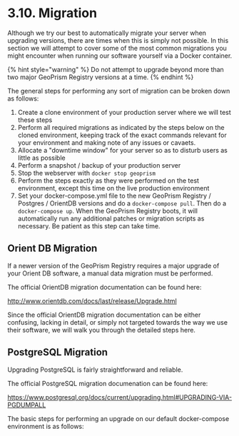 # 3.10. Migration

Although we try our best to automatically migrate your server when upgrading versions, there are times when this is simply not possible. In this section we will attempt to cover some of the most common migrations you might encounter when running our software yourself via a Docker container.

{% hint style="warning" %} Do not attempt to upgrade beyond more than two major GeoPrism Registry versions at a time. {% endhint %}

The general steps for performing any sort of migration can be broken down as follows:
1. Create a clone environment of your production server where we will test these steps
2. Perform all required migrations as indicated by the steps below on the cloned environment, keeping track of the exact commands relevant for your environment and making note of any issues or cavaets.
3. Allocate a "downtime window" for your server so as to disturb users as little as possible
4. Perform a snapshot / backup of your production server
5. Stop the webserver with `docker stop geoprism`
6. Perform the steps exactly as they were performed on the test environment, except this time on the live production environment
7. Set your docker-compose.yml file to the new GeoPrism Registry / Postgres / OrientDB versions and do a `docker-compose pull`. Then do a `docker-compose up`. When the GeoPrism Registry boots, it will automatically run any additional patches or migration scripts as necessary. Be patient as this step can take time.

## Orient DB Migration

If a newer version of the GeoPrism Registry requires a major upgrade of your Orient DB software, a manual data migration must be performed.

The official OrientDB migration documentation can be found here:

http://www.orientdb.com/docs/last/release/Upgrade.html

Since the official OrientDB migration documentation can be either confusing, lacking in detail, or simply not targeted towards the way we use their software, we will walk you through the detailed steps here.



## PostgreSQL Migration

Upgrading PostgreSQL is fairly straightforward and reliable.

The official PostgreSQL migration documenation can be found here:

https://www.postgresql.org/docs/current/upgrading.html#UPGRADING-VIA-PGDUMPALL

The basic steps for performing an upgrade on our default docker-compose environment is as follows:
